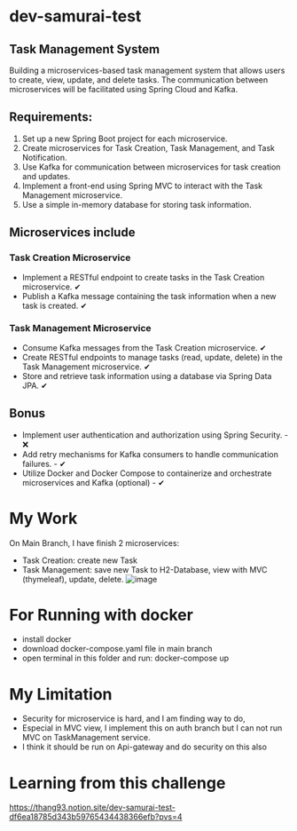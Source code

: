 # dev-samurai-test
## Task Management System
Building a microservices-based task management system that allows users to create, view, update, and delete tasks. The communication
between microservices will be facilitated using Spring Cloud and Kafka.

## Requirements:
1. Set up a new Spring Boot project for each microservice.
2. Create microservices for Task Creation, Task Management, and Task Notification.
3. Use Kafka for communication between microservices for task creation and updates.
4. Implement a front-end using Spring MVC to interact with the Task Management microservice.
5. Use a simple in-memory database for storing task information.

## Microservices include
### Task Creation Microservice
- Implement a RESTful endpoint to create tasks in the Task Creation microservice. ✔
- Publish a Kafka message containing the task information when a new task is created. ✔
### Task Management Microservice
- Consume Kafka messages from the Task Creation microservice. ✔
- Create RESTful endpoints to manage tasks (read, update, delete) in the Task Management microservice. ✔
- Store and retrieve task information using a database via Spring Data JPA. ✔

## Bonus
- Implement user authentication and authorization using Spring Security. - ❌
- Add retry mechanisms for Kafka consumers to handle communication failures. - ✔
- Utilize Docker and Docker Compose to containerize and orchestrate microservices and Kafka (optional) - ✔

# My Work
On Main Branch, I have finish 2 microservices:
- Task Creation: create new Task
- Task Management: save new Task to H2-Database, view with MVC (thymeleaf), update, delete.
![image](https://github.com/thang-39/dev-samurai-test/assets/91838559/a584bb9b-31b9-4792-a122-034ab49e5e18)

# For Running with docker
- install docker
- download docker-compose.yaml file in main branch
- open terminal in this folder and run: docker-compose up

# My Limitation
- Security for microservice is hard, and I am finding way to do,
- Especial in MVC view, I implement this on auth branch but I can not run MVC on TaskManagement service.
- I think it should be run on Api-gateway and do security on this also

# Learning from this challenge
https://thang93.notion.site/dev-samurai-test-df6ea18785d343b59765434438366efb?pvs=4
